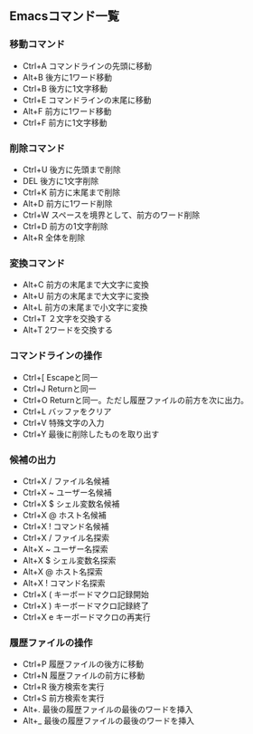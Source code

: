 ## Emacsコマンド一覧

### 移動コマンド
- Ctrl+A コマンドラインの先頭に移動
- Alt+B  後方に1ワード移動
- Ctrl+B 後方に1文字移動
- Ctrl+E コマンドラインの末尾に移動
- Alt+F  前方に1ワード移動
- Ctrl+F 前方に1文字移動


### 削除コマンド
- Ctrl+U 後方に先頭まで削除
- DEL    後方に1文字削除
- Ctrl+K 前方に末尾まで削除
- Alt+D  前方に1ワード削除
- Ctrl+W スペースを境界として、前方のワード削除
- Ctrl+D 前方の1文字削除
- Alt+R  全体を削除


### 変換コマンド
- Alt+C  前方の末尾まで大文字に変換
- Alt+U  前方の末尾まで大文字に変換
- Alt+L  前方の末尾まで小文字に変換
- Ctrl+T ２文字を交換する
- Alt+T  2ワードを交換する


### コマンドラインの操作
- Ctrl+[ Escapeと同一
- Ctrl+J Returnと同一
- Ctrl+O Returnと同一。ただし履歴ファイルの前方を次に出力。
- Ctrl+L バッファをクリア
- Ctrl+V 特殊文字の入力
- Ctrl+Y 最後に削除したものを取り出す


### 候補の出力
- Ctrl+X / ファイル名候補
- Ctrl+X ~ ユーザー名候補
- Ctrl+X $ シェル変数名候補
- Ctrl+X @ ホスト名候補
- Ctrl+X ! コマンド名候補
- Ctrl+X / ファイル名探索
- Alt+X  ~ ユーザー名探索
- Alt+X  $ シェル変数名探索
- Alt+X  @ ホスト名探索
- Alt+X  ! コマンド名探索
- Ctrl+X ( キーボードマクロ記録開始
- Ctrl+X ) キーボードマクロ記録終了
- Ctrl+X e キーボードマクロの再実行


### 履歴ファイルの操作
- Ctrl+P 履歴ファイルの後方に移動
- Ctrl+N 履歴ファイルの前方に移動
- Ctrl+R 後方検索を実行
- Ctrl+S 前方検索を実行
- Alt+.  最後の履歴ファイルの最後のワードを挿入
- Alt+_  最後の履歴ファイルの最後のワードを挿入
